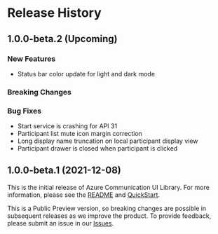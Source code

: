 # Release History

## 1.0.0-beta.2 (Upcoming)

### New Features
- Status bar color update for light and dark mode

### Breaking Changes

### Bug Fixes
- Start service is crashing for API 31
- Participant list mute icon margin correction
- Long display name truncation on local participant display view
- Participant drawer is closed when participant is clicked

## 1.0.0-beta.1 (2021-12-08)
This is the initial release of Azure Communication UI Library. For more information, please see the [README][read_me] and [QuickStart][documentation].

This is a Public Preview version, so breaking changes are possible in subsequent releases as we improve the product. To provide feedback, please submit an issue in our [Issues](https://github.com/Azure/communication-ui-library-android/issues).

<!-- LINKS -->
[read_me]: https://github.com/Azure/communication-ui-library-android/blob/main/README.md
[documentation]: https://docs.microsoft.com/en-us/azure/communication-services/quickstarts/ui-library/get-started-call?tabs=kotlin&pivots=platform-android
